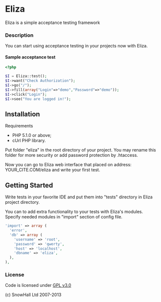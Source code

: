 # Eliza

Eliza is a simple acceptance testing framework

### Description

You can start using acceptance testing in your projects now with Eliza.


#### Sample acceptance test

``` php
<?php

$I = Eliza::test();
$I->want("Check Authorization");
$I->go("/");
$I->fill(array("Login"=>"demo","Password"=>"demo"));
$I->click("Login");
$I->see("You are logged in!");
```

## Installation

Requirements

- PHP 5.1.0 or above;
- cUrl PHP library.

Put folder "eliza" in the root directory of your project. You may rename this folder for more security or add password protection by .htaccess.

Now you can go to Eliza web interface that placed on address: YOUR_CITE.COM/eliza and write your first test.

## Getting Started

Write tests in your favorite IDE and put them into "tests" directory in Eliza project directory.

You can to add extra functionality to your tests with Eliza's modules. Specify needed modules in "import" section of config file.

``` php
'import' => array (
  'error',
  'db' => array (
    'username' => 'root',
    'password' => 'qwerty',
    'host' => 'localhost',
    'dbname' => 'eliza',
  ),
),
```

### License
Code is licensed under [GPL v3.0](http://elizatesting.com/help/gpl)

(c) SnowHall Ltd 2007-2013